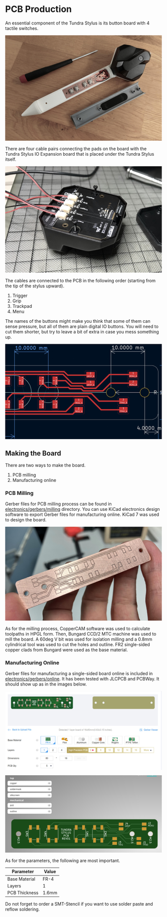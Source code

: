 # PCB Production

An essential component of the Tundra Stylus is its button board with 4 tactile switches. 

![Tundra Stylus PCB](../media/stylus_open.jpg)

There are four cable pairs connecting the pads on the board with the Tundra Stylus IO Expansion board that is placed under the Tundra Stylus itself.

![IO Expansion Board](../media/io_expansion.jpg)

The cables are connected to the PCB in the following order (starting from the tip of the stylus upward).

1. Trigger
2. Grip
3. Trackpad
4. Menu

The names of the buttons might make you think that some of them can sense pressure, but all of them are plain digital IO buttons. You will need to cut them shorter, but try to leave a bit of extra in case you mess something up.

![Stylus PCB Connections](../media/stylus_pcb_connections.jpg)

## Making the Board

There are two ways to make the board.

1. PCB milling
2. Manufacturing online

### PCB Milling

Gerber files for PCB milling process can be found in [electronics/gerbers/milling](../electronics/gerbers/milling) directory. You can use KiCad electronics design software to export Gerber files for manufacturing online. KiCad 7 was used to design the board.

![Plain PCB](../media/pcb.jpg)

As for the milling process, CopperCAM software was used to calculate toolpaths in HPGL form. Then, Bungard CCD/2 MTC machine was used to mill the board. A 60deg V bit was used for isolation milling and a 0.8mm cylindrical tool was used to cut the holes and outline. FR2 single-sided copper clads from Bungard were used as the base material. 

### Manufacturing Online

Gerber files for manufacturing a single-sided board online is included in [electronics/gerbers/online](../electronics/gerbers/online). It has been tested with JLCPCB and PCBWay. It should show up as in the images below. 

![JLCPCB](../media/jlcpcb.jpg)

![PcbWAY](../media/pcbway.jpg)

As for the parameters, the following are most important.

| Parameter | Value |
| --- | --- |
| Base Material | FR-4 |
| Layers | 1 |
| PCB Thickness | 1.6mm |

Do not forget to order a SMT-Stencil if you want to use solder paste and reflow soldering. 


